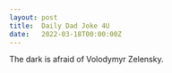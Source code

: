 ```yaml
---
layout: post
title:  Daily Dad Joke 4U
date:   2022-03-18T00:00:00Z
---
```

The dark is afraid of Volodymyr Zelensky.
